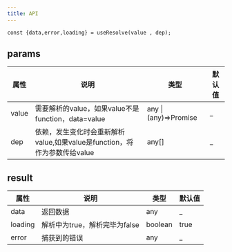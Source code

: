 ```yaml
---    
title: API
---
```

```
const {data,error,loading} = useResolve(value , dep);
```
## params
| 属性 | 说明 | 类型 | 默认值 | 
| --- | --- | --- | --- | 
| value | 需要解析的value，如果value不是function，data=value | any \| (any)=>Promise | _ |
| dep | 依赖，发生变化时会重新解析value,如果value是function，将作为参数传给value | any[] | _ |

## result
| 属性 | 说明 | 类型 | 默认值 | 
| --- | --- | --- | --- | 
| data | 返回数据 | any | _ |
| loading | 解析中为true，解析完毕为false | boolean | true |
| error | 捕获到的错误 | any | _ |

